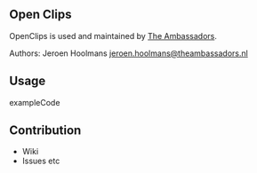 ## Open Clips

OpenClips is used and maintained by [The Ambassadors](http://www.theambassadors.nl/).

Authors: Jeroen Hoolmans <jeroen.hoolmans@theambassadors.nl>

## Usage

  exampleCode

## Contribution

- Wiki
- Issues etc
